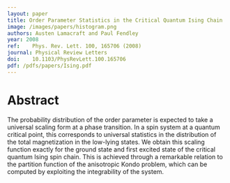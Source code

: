 ```yaml
---
layout: paper
title: Order Parameter Statistics in the Critical Quantum Ising Chain
image: /images/papers/histogram.png
authors: Austen Lamacraft and Paul Fendley
year: 2008
ref: 	Phys. Rev. Lett. 100, 165706 (2008)
journal: Physical Review Letters
doi: 	10.1103/PhysRevLett.100.165706
pdf: /pdfs/papers/Ising.pdf
---
```


# Abstract

The probability distribution of the order parameter is expected to take a universal scaling form at a phase transition. In a spin system at a quantum critical point, this corresponds to universal statistics in the distribution of the total magnetization in the low-lying states. We obtain this scaling function exactly for the ground state and first excited state of the critical quantum Ising spin chain. This is achieved through a remarkable relation to the partition function of the anisotropic Kondo problem, which can be computed by exploiting the integrability of the system.
